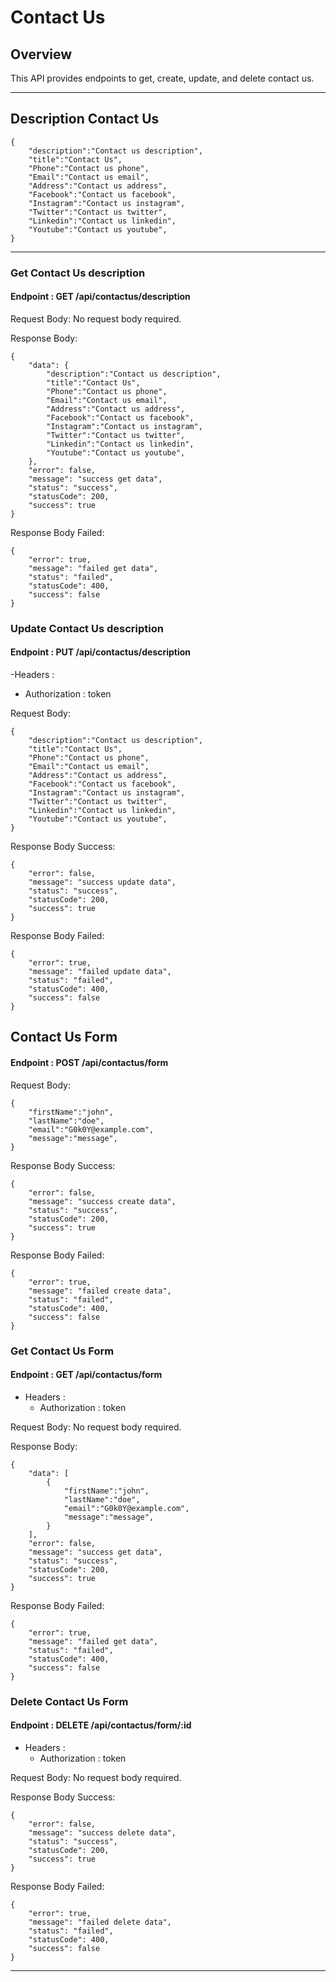 # Contact Us

## Overview

This API provides endpoints to get, create, update, and delete contact us.

---

## Description Contact Us

    {
        "description":"Contact us description",
        "title":"Contact Us",
        "Phone":"Contact us phone",
        "Email":"Contact us email",
        "Address":"Contact us address",
        "Facebook":"Contact us facebook",
        "Instagram":"Contact us instagram",
        "Twitter":"Contact us twitter",
        "Linkedin":"Contact us linkedin",
        "Youtube":"Contact us youtube",
    }

---

### Get Contact Us description

#### Endpoint : GET /api/contactus/description

Request Body: No request body required.

Response Body:

    {
        "data": {
            "description":"Contact us description",
            "title":"Contact Us",
            "Phone":"Contact us phone",
            "Email":"Contact us email",
            "Address":"Contact us address",
            "Facebook":"Contact us facebook",
            "Instagram":"Contact us instagram",
            "Twitter":"Contact us twitter",
            "Linkedin":"Contact us linkedin",
            "Youtube":"Contact us youtube",
        },
        "error": false,
        "message": "success get data",
        "status": "success",
        "statusCode": 200,
        "success": true
    }

Response Body Failed:

    {
        "error": true,
        "message": "failed get data",
        "status": "failed",
        "statusCode": 400,
        "success": false
    }

### Update Contact Us description

#### Endpoint : PUT /api/contactus/description

-Headers :

- Authorization : token

Request Body:

    {
        "description":"Contact us description",
        "title":"Contact Us",
        "Phone":"Contact us phone",
        "Email":"Contact us email",
        "Address":"Contact us address",
        "Facebook":"Contact us facebook",
        "Instagram":"Contact us instagram",
        "Twitter":"Contact us twitter",
        "Linkedin":"Contact us linkedin",
        "Youtube":"Contact us youtube",
    }

Response Body Success:

    {
        "error": false,
        "message": "success update data",
        "status": "success",
        "statusCode": 200,
        "success": true
    }

Response Body Failed:

    {
        "error": true,
        "message": "failed update data",
        "status": "failed",
        "statusCode": 400,
        "success": false
    }

## Contact Us Form

#### Endpoint : POST /api/contactus/form

Request Body:

    {
        "firstName":"john",
        "lastName":"doe",
        "email":"G0k0Y@example.com",
        "message":"message",
    }

Response Body Success:

    {
        "error": false,
        "message": "success create data",
        "status": "success",
        "statusCode": 200,
        "success": true
    }

Response Body Failed:

    {
        "error": true,
        "message": "failed create data",
        "status": "failed",
        "statusCode": 400,
        "success": false
    }

### Get Contact Us Form

#### Endpoint : GET /api/contactus/form

- Headers :
  - Authorization : token

Request Body: No request body required.

Response Body:

    {
        "data": [
            {
                "firstName":"john",
                "lastName":"doe",
                "email":"G0k0Y@example.com",
                "message":"message",
            }
        ],
        "error": false,
        "message": "success get data",
        "status": "success",
        "statusCode": 200,
        "success": true
    }

Response Body Failed:

    {
        "error": true,
        "message": "failed get data",
        "status": "failed",
        "statusCode": 400,
        "success": false
    }

### Delete Contact Us Form

#### Endpoint : DELETE /api/contactus/form/:id

- Headers :
  - Authorization : token

Request Body: No request body required.

Response Body Success:

    {
        "error": false,
        "message": "success delete data",
        "status": "success",
        "statusCode": 200,
        "success": true
    }

Response Body Failed:

    {
        "error": true,
        "message": "failed delete data",
        "status": "failed",
        "statusCode": 400,
        "success": false
    }

---
